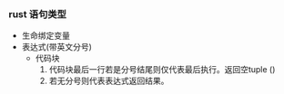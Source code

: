 ### rust 语句类型
- 生命绑定变量
- 表达式(带英文分号)
    - 代码块
        1. 代码块最后一行若是分号结尾则仅代表最后执行。返回空tuple ()
        2. 若无分号则代表表达式返回结果。

